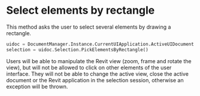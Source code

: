 
# Select elements by rectangle

This method asks the user to select several elements by drawing a rectangle.

```python
uidoc = DocumentManager.Instance.CurrentUIApplication.ActiveUIDocument
selection = uidoc.Selection.PickElementsByRectangle()
```

Users will be able to manipulate the Revit view (zoom, frame and rotate the view), but will not be allowed to click on other elements of the user interface. They will not be able to change the active view, close the active document or the Revit application in the selection session, otherwise an exception will be thrown.
